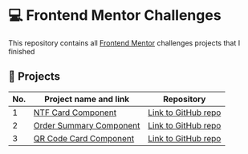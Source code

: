 # 💻 Frontend Mentor Challenges

This repository contains all [Frontend Mentor](https://www.frontendmentor.io/challenges) challenges projects that I finished

## 📃 Projects

| No. | Project name and link                                                                             | Repository |
| --- | ------------------------------------------------------------------------------------------------- | ---- |
| 1   | [NTF Card Component](https://fabianojunior1.github.io/Frontend-Mentor/nft-preview-card-component/)| [Link to GitHub repo](https://github.com/fabianojunior1/Frontend-Mentor/tree/main/nft-preview-card-component) |
| 2   | [Order Summary Component](https://fabianojunior1.github.io/Frontend-Mentor/order-summary-component/)| [Link to GitHub repo](https://github.com/fabianojunior1/Frontend-Mentor/tree/main/order-summary-component) |
| 3   | [QR Code Card Component](https://fabianojunior1.github.io/Frontend-Mentor/qr-code-component/)| [Link to GitHub repo](https://github.com/fabianojunior1/Frontend-Mentor/tree/main/qr-code-component) |
